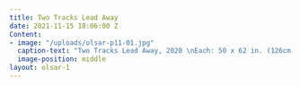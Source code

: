 ```yaml
---
title: Two Tracks Lead Away
date: 2021-11-15 18:06:00 Z
Content:
- image: "/uploads/olsar-p11-01.jpg"
  caption-text: "Two Tracks Lead Away, 2020 \nEach: 50 x 62 in. (126cm x 156cm)"
  image-position: middle
layout: olsar-1
---
```



